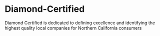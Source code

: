 # Diamond-Certified
Diamond Certified is dedicated to defining excellence and identifying the highest quality local companies for Northern California consumers
